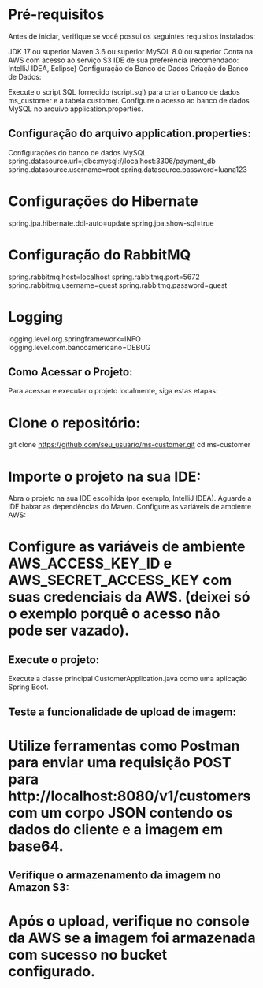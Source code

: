# Pré-requisitos
Antes de iniciar, verifique se você possui os seguintes requisitos instalados:

JDK 17 ou superior
Maven 3.6 ou superior
MySQL 8.0 ou superior
Conta na AWS com acesso ao serviço S3
IDE de sua preferência (recomendado: IntelliJ IDEA, Eclipse)
Configuração do Banco de Dados
Criação do Banco de Dados:

Execute o script SQL fornecido (script.sql) para criar o banco de dados ms_customer e a tabela customer.
Configure o acesso ao banco de dados MySQL no arquivo application.properties.

## Configuração do arquivo application.properties:
 Configurações do banco de dados MySQL
spring.datasource.url=jdbc:mysql://localhost:3306/payment_db
spring.datasource.username=root
spring.datasource.password=luana123

# Configurações do Hibernate
spring.jpa.hibernate.ddl-auto=update
spring.jpa.show-sql=true

# Configuração do RabbitMQ
spring.rabbitmq.host=localhost
spring.rabbitmq.port=5672
spring.rabbitmq.username=guest
spring.rabbitmq.password=guest


# Logging
logging.level.org.springframework=INFO
logging.level.com.bancoamericano=DEBUG


## Como Acessar o Projeto:

Para acessar e executar o projeto localmente, siga estas etapas:
# Clone o repositório:
git clone https://github.com/seu_usuario/ms-customer.git
cd ms-customer

# Importe o projeto na sua IDE:
Abra o projeto na sua IDE escolhida (por exemplo, IntelliJ IDEA).
Aguarde a IDE baixar as dependências do Maven.
Configure as variáveis de ambiente AWS:

# Configure as variáveis de ambiente AWS_ACCESS_KEY_ID e AWS_SECRET_ACCESS_KEY com suas credenciais da AWS. (deixei só o exemplo porquê o acesso não pode ser vazado).

## Execute o projeto:
Execute a classe principal CustomerApplication.java como uma aplicação Spring Boot.

## Teste a funcionalidade de upload de imagem:
# Utilize ferramentas como Postman para enviar uma requisição POST para http://localhost:8080/v1/customers com um corpo JSON contendo os dados do cliente e a imagem em base64.

## Verifique o armazenamento da imagem no Amazon S3:
# Após o upload, verifique no console da AWS se a imagem foi armazenada com sucesso no bucket configurado.
